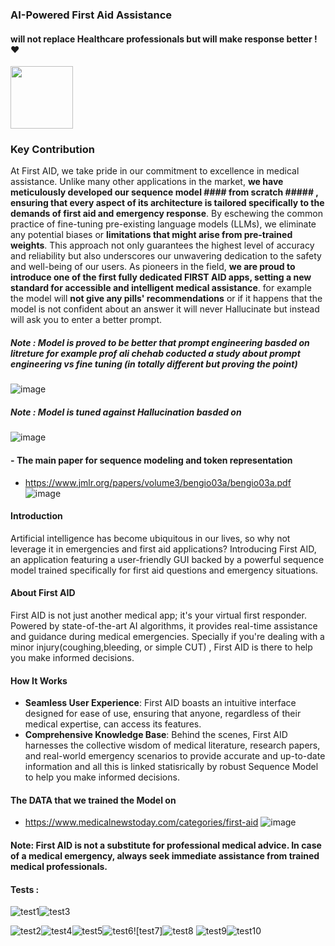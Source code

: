 ### AI-Powered First Aid Assistance         
#### will not replace  Healthcare professionals but will make response better ! :heart:

<img src="https://github.com/zbeeb1/Firs_AId-1.0-sequence-to-sequence-/assets/134772110/805dd34e-f7c1-4f39-bf91-ade0d906398e" width="100">

### Key Contribution  
At First AID, we take pride in our commitment to excellence in medical assistance. Unlike many other applications in the market, **we have meticulously developed our sequence model #### from scratch ##### , ensuring that every aspect of its architecture is tailored specifically to the demands of first aid and emergency response**. By eschewing the common practice of fine-tuning pre-existing language models (LLMs), we eliminate any potential biases or **limitations that might arise from pre-trained weights**. This approach not only guarantees the highest level of accuracy and reliability but also underscores our unwavering dedication to the safety and well-being of our users. As pioneers in the field, **we are proud to introduce one of the first fully dedicated FIRST AID apps, setting a new standard for accessible and intelligent medical assistance**.     for example the model will **not give any pills' recommendations** or if it happens that the model is not confident about an answer it will never Hallucinate but instead will ask you to enter a better prompt.
##### Note : Model is proved to be better that prompt engineering basded on litreture for example prof ali chehab coducted a study about prompt engineering vs fine tuning (in totally different but proving the point)

![image](https://github.com/zbeeb1/Firs_AId-1.0/assets/134772110/b4541e96-a4b5-48b8-b10f-197b686079aa)


##### Note : Model is tuned against Hallucination basded on 
![image](https://github.com/zbeeb1/First_AId-1.0-sequence-to-sequence-/assets/134772110/17428b43-9816-4ca2-ba6c-336e2aab7e01)


#### - **The main paper for sequence modeling and token representation**
- https://www.jmlr.org/papers/volume3/bengio03a/bengio03a.pdf
![image](https://github.com/zbeeb1/Firs_AId-1.0-sequence-to-sequence-/assets/134772110/c5279ec1-5d92-4568-a567-3cc99909058d)
#### Introduction

Artificial intelligence has become ubiquitous in our lives, so why not leverage it in emergencies and first aid applications? Introducing First AID, an application featuring a user-friendly GUI backed by a powerful sequence model trained specifically for first aid questions and emergency situations.

#### About First AID

First AID is not just another medical app; it's your virtual first responder. Powered by state-of-the-art AI algorithms, it provides real-time assistance and guidance during medical emergencies. Specially if  you're dealing with a minor injury(coughing,bleeding, or simple CUT) , First AID is there to help you make informed decisions.

#### How It Works

- **Seamless User Experience**: First AID boasts an intuitive interface designed for ease of use, ensuring that anyone, regardless of their medical expertise, can access its features.
- **Comprehensive Knowledge Base**: Behind the scenes, First AID harnesses the collective wisdom of medical literature, research papers, and real-world emergency scenarios to provide accurate and up-to-date information and all this is linked statisrically by robust Sequence Model to help you make informed decisions.
#### The DATA that we trained the Model on 
- https://www.medicalnewstoday.com/categories/first-aid
![image](https://github.com/zbeeb1/Firs_AId-1.0/assets/134772110/c26075db-731f-40cb-9df3-37b99e6aa961)
#### Note: First AID is not a substitute for professional medical advice. In case of a medical emergency, always seek immediate assistance from trained medical professionals.  
#### Tests :  
![test1](https://github.com/zbeeb1/First_AId-1.0-sequence-to-sequence-/assets/134772110/1cb15b13-d810-4e08-9e82-bddb707a75b1)![test3](https://github.com/zbeeb1/First_AId-1.0-sequence-to-sequence-/assets/134772110/29fb0934-5c4b-4a27-a5e9-2d524173a00f)

![test2](https://github.com/zbeeb1/First_AId-1.0-sequence-to-sequence-/assets/134772110/bc2fb911-b3d6-4e84-bc4b-a7fe6ab74033)![test4](https://github.com/zbeeb1/First_AId-1.0-sequence-to-sequence-/assets/134772110/e303aca7-3693-423c-9d4f-ba0823447c46)![test5](https://github.com/zbeeb1/First_AId-1.0-sequence-to-sequence-/assets/134772110/646cbb66-b76b-45fc-88dd-d2bf31f3e2a9)![test6](https://github.com/zbeeb1/First_AId-1.0-sequence-to-sequence-/assets/134772110/c16f1cac-31df-4b56-b071-d846c2f325ec)![test7]![test8](https://github.com/zbeeb1/First_AId-1.0-sequence-to-sequence-/assets/134772110/a09e5304-606d-4912-8fd9-0c55099eec1f) 
![test9](https://github.com/zbeeb1/First_AId-1.0-sequence-to-sequence-/assets/134772110/359a6be6-e84f-4be2-ab65-2666f89bd69a)![test10](https://github.com/zbeeb1/First_AId-1.0-sequence-to-sequence-/assets/134772110/a83cc357-bc17-4e70-b714-a6fdd9baf5f6)













